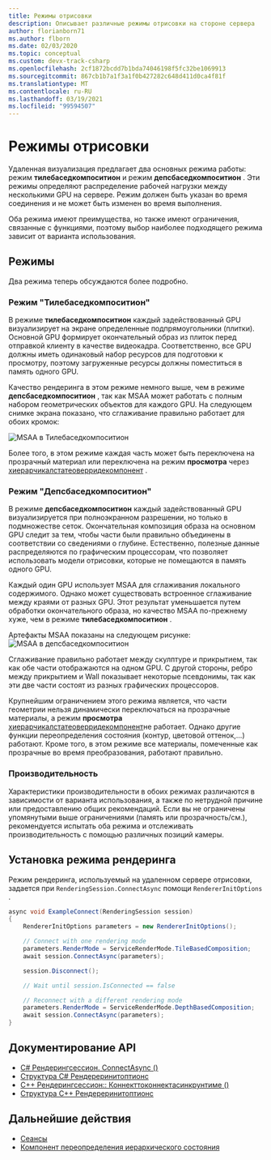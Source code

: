 ```yaml
---
title: Режимы отрисовки
description: Описывает различные режимы отрисовки на стороне сервера
author: florianborn71
ms.author: flborn
ms.date: 02/03/2020
ms.topic: conceptual
ms.custom: devx-track-csharp
ms.openlocfilehash: 2cf1872bcdd7b1bda74046198f5fc32be1069913
ms.sourcegitcommit: 867cb1b7a1f3a1f0b427282c648d411d0ca4f81f
ms.translationtype: MT
ms.contentlocale: ru-RU
ms.lasthandoff: 03/19/2021
ms.locfileid: "99594507"
---
```

# <a name="rendering-modes"></a>Режимы отрисовки

Удаленная визуализация предлагает два основных режима работы: режим **тилебаседкомпоситион** и режим **депсбаседкомпоситион** . Эти режимы определяют распределение рабочей нагрузки между несколькими GPU на сервере. Режим должен быть указан во время соединения и не может быть изменен во время выполнения.

Оба режима имеют преимущества, но также имеют ограничения, связанные с функциями, поэтому выбор наиболее подходящего режима зависит от варианта использования.

## <a name="modes"></a>Режимы

Два режима теперь обсуждаются более подробно.

### <a name="tilebasedcomposition-mode"></a>Режим "Тилебаседкомпоситион"

В режиме **тилебаседкомпоситион** каждый задействованный GPU визуализирует на экране определенные подпрямоугольники (плитки). Основной GPU формирует окончательный образ из плиток перед отправкой клиенту в качестве видеокадра. Соответственно, все GPU должны иметь одинаковый набор ресурсов для подготовки к просмотру, поэтому загруженные ресурсы должны поместиться в память одного GPU.

Качество рендеринга в этом режиме немного выше, чем в режиме **депсбаседкомпоситион** , так как MSAA может работать с полным набором геометрических объектов для каждого GPU. На следующем снимке экрана показано, что сглаживание правильно работает для обоих кромок:

![MSAA в Тилебаседкомпоситион](./media/service-render-mode-quality.png)

Более того, в этом режиме каждая часть может быть переключена на прозрачный материал или переключена на режим **просмотра** через [хиерарчикалстатеоверридекомпонент](../overview/features/override-hierarchical-state.md) .

### <a name="depthbasedcomposition-mode"></a>Режим "Депсбаседкомпоситион"

В режиме **депсбаседкомпоситион** каждый задействованный GPU визуализируется при полноэкранном разрешении, но только в подмножестве сеток. Окончательная композиция образа на основном GPU следит за тем, чтобы части были правильно объединены в соответствии со сведениями о глубине. Естественно, полезные данные распределяются по графическим процессорам, что позволяет использовать модели отрисовки, которые не помещаются в память одного GPU.

Каждый один GPU использует MSAA для сглаживания локального содержимого. Однако может существовать встроенное сглаживание между краями от разных GPU. Этот результат уменьшается путем обработки окончательного образа, но качество MSAA по-прежнему хуже, чем в режиме **тилебаседкомпоситион** .

Артефакты MSAA показаны на следующем рисунке: ![ MSAA в депсбаседкомпоситион](./media/service-render-mode-balanced.png)

Сглаживание правильно работает между скулптуре и прикрытием, так как обе части отображаются на одном GPU. С другой стороны, ребро между прикрытием и Wall показывает некоторые псевдонимы, так как эти две части состоят из разных графических процессоров.

Крупнейшим ограничением этого режима является, что части геометрии нельзя динамически переключаться на прозрачные материалы, а режим **просмотра** [хиерарчикалстатеоверридекомпонент](../overview/features/override-hierarchical-state.md)не работает. Однако другие функции переопределения состояния (контур, цветовой оттенок,...) работают. Кроме того, в этом режиме все материалы, помеченные как прозрачные во время преобразования, работают правильно.

### <a name="performance"></a>Производительность

Характеристики производительности в обоих режимах различаются в зависимости от варианта использования, а также по нетрудной причине или предоставлению общих рекомендаций. Если вы не ограничены упомянутыми выше ограничениями (память или прозрачность/см.), рекомендуется испытать оба режима и отслеживать производительность с помощью различных позиций камеры.

## <a name="setting-the-render-mode"></a>Установка режима рендеринга

Режим рендеринга, используемый на удаленном сервере отрисовки, задается при `RenderingSession.ConnectAsync` помощи `RendererInitOptions` .

```cs
async void ExampleConnect(RenderingSession session)
{
    RendererInitOptions parameters = new RendererInitOptions();

    // Connect with one rendering mode
    parameters.RenderMode = ServiceRenderMode.TileBasedComposition;
    await session.ConnectAsync(parameters);

    session.Disconnect();

    // Wait until session.IsConnected == false

    // Reconnect with a different rendering mode
    parameters.RenderMode = ServiceRenderMode.DepthBasedComposition;
    await session.ConnectAsync(parameters);
}
```

## <a name="api-documentation"></a>Документирование API

* [C# Рендерингсессион. ConnectAsync ()](/dotnet/api/microsoft.azure.remoterendering.renderingsession.connectasync)
* [Структура C# Рендереринитоптионс](/dotnet/api/microsoft.azure.remoterendering.rendererinitoptions)
* [C++ Рендерингсессион:: Коннекттоконнектасинкрунтиме ()](/cpp/api/remote-rendering/renderingsession#connectasync)
* [Структура C++ Рендереринитоптионс](/cpp/api/remote-rendering/rendererinitoptions)

## <a name="next-steps"></a>Дальнейшие действия

* [Сеансы](../concepts/sessions.md)
* [Компонент переопределения иерархического состояния](../overview/features/override-hierarchical-state.md)